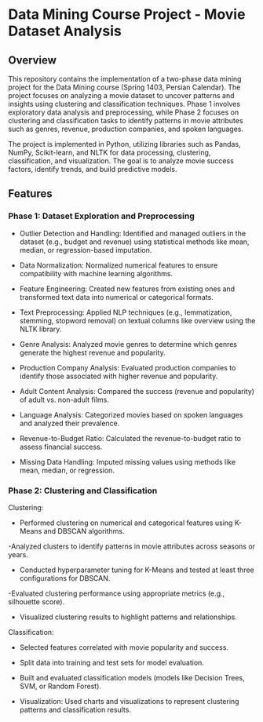 # Data Mining Course Project - Movie Dataset Analysis

## Overview
 
This repository contains the implementation of a two-phase data mining project for the Data Mining course (Spring 1403, Persian Calendar). The project focuses on analyzing a movie dataset to uncover patterns and insights using clustering and classification techniques. Phase 1 involves exploratory data analysis and preprocessing, while Phase 2 focuses on clustering and classification tasks to identify patterns in movie attributes such as genres, revenue, production companies, and spoken languages.

The project is implemented in Python, utilizing libraries such as Pandas, NumPy, Scikit-learn, and NLTK for data processing, clustering, classification, and visualization. The goal is to analyze movie success factors, identify trends, and build predictive models.

## Features


### Phase 1: Dataset Exploration and Preprocessing





- Outlier Detection and Handling: Identified and managed outliers in the dataset (e.g., budget and revenue) using statistical methods like mean, median, or regression-based imputation.



- Data Normalization: Normalized numerical features to ensure compatibility with machine learning algorithms.



- Feature Engineering: Created new features from existing ones and transformed text data into numerical or categorical formats.



- Text Preprocessing: Applied NLP techniques (e.g., lemmatization, stemming, stopword removal) on textual columns like overview using the NLTK library.



- Genre Analysis: Analyzed movie genres to determine which genres generate the highest revenue and popularity.



- Production Company Analysis: Evaluated production companies to identify those associated with higher revenue and popularity.



- Adult Content Analysis: Compared the success (revenue and popularity) of adult vs. non-adult films.



- Language Analysis: Categorized movies based on spoken languages and analyzed their prevalence.



- Revenue-to-Budget Ratio: Calculated the revenue-to-budget ratio to assess financial success.



- Missing Data Handling: Imputed missing values using methods like mean, median, or regression.

### Phase 2: Clustering and Classification





Clustering:





- Performed clustering on numerical and categorical features using K-Means and DBSCAN algorithms.



-Analyzed clusters to identify patterns in movie attributes across seasons or years.



- Conducted hyperparameter tuning for K-Means and tested at least three configurations for DBSCAN.



-Evaluated clustering performance using appropriate metrics (e.g., silhouette score).



- Visualized clustering results to highlight patterns and relationships.



Classification:





- Selected features correlated with movie popularity and success.



- Split data into training and test sets for model evaluation.



- Built and evaluated classification models (models like Decision Trees, SVM, or Random Forest).



- Visualization: Used charts and visualizations to represent clustering patterns and classification results.

